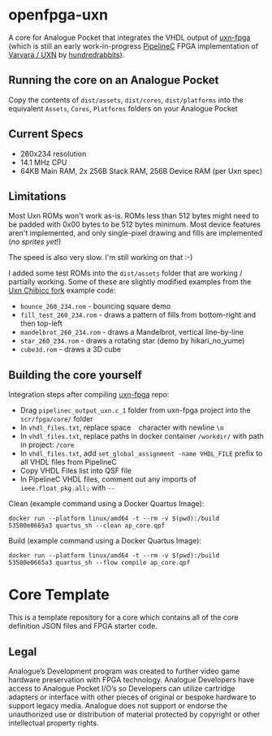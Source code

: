 # openfpga-uxn

A core for Analogue Pocket that integrates the VHDL output of [uxn-fpga](https://github.com/tsalvo/uxn-fpga) (which is still an early work-in-progress [PipelineC](https://github.com/JulianKemmerer/PipelineC) FPGA implementation of [Varvara / UXN](https://100r.co/site/uxn.html) by [hundredrabbits](https://100r.co/site/home.html)).

## Running the core on an Analogue Pocket

Copy the contents of `dist/assets`, `dist/cores`, `dist/platforms` into the equivalent `Assets`, `Cores`, `Platforms` folders on your Analogue Pocket

## Current Specs

- 260x234 resolution
- 14.1 MHz CPU
- 64KB Main RAM, 2x 256B Stack RAM, 256B Device RAM (per Uxn spec)

## Limitations

Most Uxn ROMs won't work as-is. ROMs less than 512 bytes might need to be padded with 0x00 bytes to be 512 bytes minimum. Most device features aren't implemented, and only single-pixel drawing and fills are implemented (*no sprites yet*!)

The speed is also very slow. I'm still working on that :-)

I added some test ROMs into the `dist/assets` folder that are working / partially working. Some of these are slightly modified examples from the [Uxn Chibicc fork](https://github.com/lynn/chibicc) example code:

- `bounce_260_234.rom` - bouncing square demo
- `fill_test_260_234.rom` - draws a pattern of fills from bottom-right and then top-left
- `mandelbrot_260_234.rom` - draws a Mandelbrot, vertical line-by-line
- `star_260_234.rom` - draws a rotating star (demo by hikari_no_yume)
- `cube3d.rom` - draws a 3D cube

## Building the core yourself

Integration steps after compiling [uxn-fpga](https://github.com/tsalvo/uxn-fpga) repo:
- Drag `pipelinec_output_uxn.c_1` folder from uxn-fpga project into the `scr/fpga/core/` folder
- In `vhdl_files.txt`, replace space ` ` character with newline `\n`
- In `vhdl_files.txt`, replace paths in docker container `/workdir/` with path in project: `/core`
- In `vhdl_files.txt`, add `set_global_assignment -name VHDL_FILE` prefix to all VHDL files from PipelineC
- Copy VHDL Files list into QSF file
- In PipelineC VHDL files, comment out any imports of `ieee.float_pkg.all;` with `--`

Clean (example command using a Docker Quartus Image):
```
docker run --platform linux/amd64 -t --rm -v $(pwd):/build 53500e0665a3 quartus_sh --clean ap_core.qpf  
```

Build (example command using a Docker Quartus Image):
```
docker run --platform linux/amd64 -t --rm -v $(pwd):/build 53500e0665a3 quartus_sh --flow compile ap_core.qpf
```

# Core Template
This is a template repository for a core which contains all of the core definition JSON files and FPGA starter code.

## Legal
Analogue’s Development program was created to further video game hardware preservation with FPGA technology. Analogue Developers have access to Analogue Pocket I/O’s so Developers can utilize cartridge adapters or interface with other pieces of original or bespoke hardware to support legacy media. Analogue does not support or endorse the unauthorized use or distribution of material protected by copyright or other intellectual property rights.
